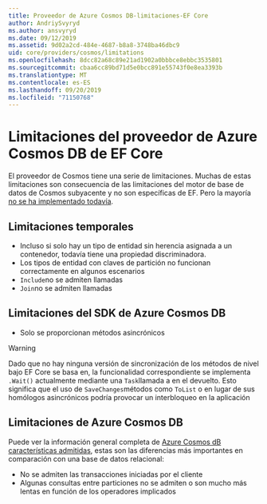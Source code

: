 ```yaml
---
title: Proveedor de Azure Cosmos DB-limitaciones-EF Core
author: AndriySvyryd
ms.author: ansvyryd
ms.date: 09/12/2019
ms.assetid: 9d02a2cd-484e-4687-b8a8-3748ba46dbc9
uid: core/providers/cosmos/limitations
ms.openlocfilehash: 8dcc82a68c89e21ad1902a0bbbce8ebbc3535801
ms.sourcegitcommit: cbaa6cc89bd71d5e0bcc891e55743f0e8ea3393b
ms.translationtype: MT
ms.contentlocale: es-ES
ms.lasthandoff: 09/20/2019
ms.locfileid: "71150768"
---
```

# <a name="ef-core-azure-cosmos-db-provider-limitations"></a>Limitaciones del proveedor de Azure Cosmos DB de EF Core

El proveedor de Cosmos tiene una serie de limitaciones. Muchas de estas limitaciones son consecuencia de las limitaciones del motor de base de datos de Cosmos subyacente y no son específicas de EF. Pero la mayoría [no se ha implementado todavía](https://github.com/aspnet/EntityFrameworkCore/issues?page=1&q=is%3Aissue+is%3Aopen+Cosmos+in%3Atitle+label%3Atype-enhancement+sort%3Areactions-%2B1-desc).

## <a name="temporary-limitations"></a>Limitaciones temporales

- Incluso si solo hay un tipo de entidad sin herencia asignada a un contenedor, todavía tiene una propiedad discriminadora.
- Los tipos de entidad con claves de partición no funcionan correctamente en algunos escenarios
- `Include`no se admiten llamadas
- `Join`no se admiten llamadas

## <a name="azure-cosmos-db-sdk-limitations"></a>Limitaciones del SDK de Azure Cosmos DB

- Solo se proporcionan métodos asincrónicos

> [!WARNING]
> Dado que no hay ninguna versión de sincronización de los métodos de nivel bajo EF Core se basa en, la funcionalidad correspondiente se implementa `.Wait()` actualmente mediante una `Task`llamada a en el devuelto. Esto significa que el uso de `SaveChanges`métodos como `ToList` o en lugar de sus homólogos asincrónicos podría provocar un interbloqueo en la aplicación

## <a name="azure-cosmos-db-limitations"></a>Limitaciones de Azure Cosmos DB

Puede ver la información general completa de [Azure Cosmos dB características admitidas](https://docs.microsoft.com/en-us/azure/cosmos-db/modeling-data), estas son las diferencias más importantes en comparación con una base de datos relacional:

- No se admiten las transacciones iniciadas por el cliente
- Algunas consultas entre particiones no se admiten o son mucho más lentas en función de los operadores implicados